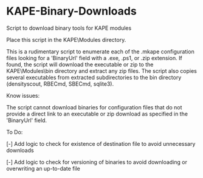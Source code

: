 # KAPE-Binary-Downloads
Script to download binary tools for KAPE modules

Place this script in the KAPE\Modules directory.

This is a rudimentary script to enumerate each of the .mkape configuration files looking for a 'BinaryUrl' field with a .exe, .ps1, or
.zip extension. If found, the script will download the executable or zip to the KAPE\Modules\bin directory and extract any zip files.
The script also copies several executables from extracted subdirectories to the bin directory (densityscout, RBECmd, SBECmd, sqlite3).

Know issues:

The script cannot download binaries for configuration files that do not provide a direct link to an executable or zip download
as specified in the 'BinaryUrl' field.

To Do:

[-] Add logic to check for existence of destination file to avoid unnecessary downloads

[-] Add logic to check for versioning of binaries to avoid downloading or overwriting an up-to-date file
